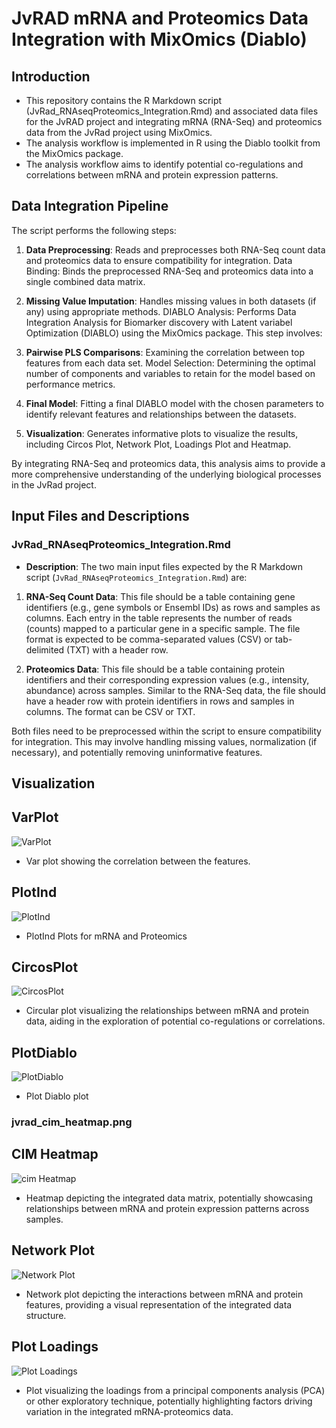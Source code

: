 # JvRAD mRNA and Proteomics Data Integration with MixOmics (Diablo)

## **Introduction**
- This repository contains the R Markdown script (JvRad_RNAseqProteomics_Integration.Rmd) and associated data files for the JvRAD project and integrating mRNA (RNA-Seq) and proteomics data from the JvRad project using MixOmics.
- The analysis workflow is implemented in R using the Diablo toolkit from the MixOmics package.
- The analysis workflow aims to identify potential co-regulations and correlations between mRNA and protein expression patterns.
  
## **Data Integration Pipeline**
The script performs the following steps:

1. **Data Preprocessing**: Reads and preprocesses both RNA-Seq count data and proteomics data to ensure compatibility for integration.
Data Binding: Binds the preprocessed RNA-Seq and proteomics data into a single combined data matrix.

2. **Missing Value Imputation**: Handles missing values in both datasets (if any) using appropriate methods.
DIABLO Analysis: Performs Data Integration Analysis for Biomarker discovery with Latent variabel Optimization (DIABLO) using the MixOmics package. This step involves:

3. **Pairwise PLS Comparisons**: Examining the correlation between top features from each data set.
Model Selection: Determining the optimal number of components and variables to retain for the model based on performance metrics.

4. **Final Model**: Fitting a final DIABLO model with the chosen parameters to identify relevant features and relationships between the datasets.

5. **Visualization**: Generates informative plots to visualize the results, including Circos Plot, Network Plot, Loadings Plot and  Heatmap.

By integrating RNA-Seq and proteomics data, this analysis aims to provide a more comprehensive understanding of the underlying biological processes in the JvRad project.

## Input Files and Descriptions

### JvRad_RNAseqProteomics_Integration.Rmd
- **Description**: The two main input files expected by the R Markdown script (`JvRad_RNAseqProteomics_Integration.Rmd`) are:

1. **RNA-Seq Count Data**: This file should be a table containing gene identifiers (e.g., gene symbols or Ensembl IDs) as rows and samples as columns. Each entry in the table represents the number of reads (counts) mapped to a particular gene in a specific sample. The file format is expected to be comma-separated values (CSV) or tab-delimited (TXT) with a header row.

2. **Proteomics Data**: This file should be a table containing protein identifiers and their corresponding expression values (e.g., intensity, abundance) across samples. Similar to the RNA-Seq data, the file should have a header row with protein identifiers in rows and samples in columns. The format can be CSV or TXT.

Both files need to be preprocessed within the script to ensure compatibility for integration. This may involve handling missing values, normalization (if necessary), and potentially removing uninformative features. 

## Visualization
## VarPlot 
![VarPlot](var_plot.png)

- Var plot showing the correlation between the features. 

## PlotInd
![PlotInd](plot_ind.png)

- PlotInd Plots for mRNA and Proteomics 


## CircosPlot 
![CircosPlot](circos_plot.png)

- Circular plot visualizing the relationships between mRNA and protein data, aiding in the exploration of potential co-regulations or correlations.

## PlotDiablo
![PlotDiablo](plot_diablo.png)

- Plot Diablo plot

### jvrad_cim_heatmap.png
## CIM Heatmap
![cim Heatmap](cim_heatmap.png)

- Heatmap depicting the integrated data matrix, potentially showcasing relationships between mRNA and protein expression patterns across samples.

## Network Plot
![Network Plot](network_plot.png)

- Network plot depicting the interactions between mRNA and protein features, providing a visual representation of the integrated data structure.

## Plot Loadings
![Plot Loadings](plot_loadings.png)

- Plot visualizing the loadings from a principal components analysis (PCA) or other exploratory technique, potentially highlighting factors driving variation in the integrated mRNA-proteomics data.

